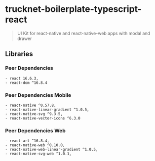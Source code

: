 # trucknet-boilerplate-typescript-react

> UI Kit for react-native and react-native-web apps with modal and drawer

## Libraries

### Peer Dependencies

    - react 16.6.3,
    - react-dom ^16.8.4

### Peer Dependencies Mobile

    - react-native ^0.57.8,
    - react-native-linear-gradient ^1.0.5,
    - react-native-svg ^9.3.5,
    - react-native-vector-icons ^6.3.0

### Peer Dependencies Web

    - react-art ^16.8.4,
    - react-native-web ^0.10.0,
    - react-native-web-linear-gradient ^1.0.5,
    - react-native-svg-web ^1.0.1,
